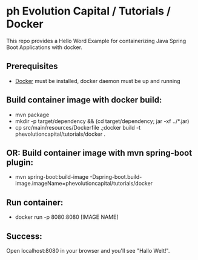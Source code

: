 # ph Evolution Capital / Tutorials / Docker
This repo provides a Hello Word Example for containerizing Java Spring Boot Applications with docker. 

## Prerequisites
- [Docker](https://www.docker.com/get-started) must be installed, docker daemon must be up and running

## Build container image with docker build:
- mvn package
- mkdir -p target/dependency && (cd target/dependency; jar -xf ../*.jar)
- cp src/main/resources/Dockerfile .;docker build -t phevolutioncapital/tutorials/docker .

## OR: Build container image with mvn spring-boot plugin:
- mvn spring-boot:build-image -Dspring-boot.build-image.imageName=phevolutioncapital/tutorials/docker

## Run container:
- docker run -p 8080:8080 [IMAGE NAME]

## Success: 
Open localhost:8080 in your browser and you'll see "Hallo Welt!". 
